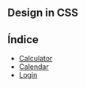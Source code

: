 ## Design in CSS

## Índice
 
- [Calculator](#calculator)
- [Calendar](#calendar)
- [Login](#login)
